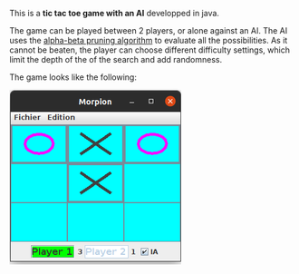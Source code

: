 This is a **tic tac toe game with an AI** developped in java.

The game can be played between 2 players, or alone against an AI.
The AI uses the [alpha-beta pruning algorithm](https://en.wikipedia.org/wiki/Alpha%E2%80%93beta_pruning) to evaluate all the possibilities.
As it cannot be beaten, the player can choose different difficulty settings, which limit the depth of the of the search and add randomness.

The game looks like the following:

![TicTAcToe_game](https://github.com/JeremyKraft67/TicTacToe/blob/main/TicTacToe_game.png)

